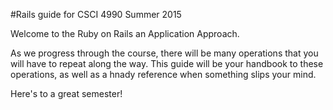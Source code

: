 #Rails guide for CSCI 4990 Summer 2015

Welcome to the Ruby on Rails an Application Approach.

As we progress through the course, there will be many operations that you will have to repeat along the way.
This guide will be your handbook to these operations, as well as a hnady reference when something slips your mind.

Here's to a great semester!
